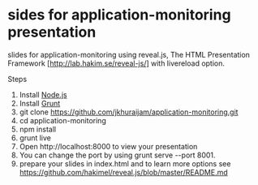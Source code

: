 sides for application-monitoring presentation
=================

slides for application-monitoring using reveal.js, The HTML Presentation Framework 
[http://lab.hakim.se/reveal-js/] with livereload option.

Steps

1. Install <a href="http://nodejs.org">Node.js</a> 
2. Install <a href="http://gruntjs.com">Grunt</a>
3. git clone https://github.com/jkhuraijam/application-monitoring.git
4. cd application-monitoring 
5. npm install
6. grunt live
7. Open http://localhost:8000 to view your presentation
8. You can change the port by using grunt serve --port 8001.
9. prepare your slides in index.html and to learn more options see https://github.com/hakimel/reveal.js/blob/master/README.md
